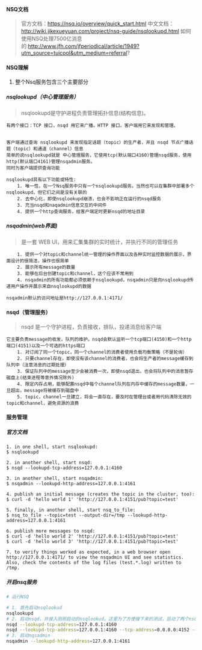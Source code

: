 #### NSQ文档
> 官方文档：https://nsq.io/overview/quick_start.html
> 中文文档：http://wiki.jikexueyuan.com/project/nsq-guide/nsqlookupd.html
> 如何使用NSQ处理7500亿消息的:http://www.jfh.com/jfperiodical/article/1949?utm_source=tuicool&utm_medium=referral?
#### NSQ理解
1. 整个Nsq服务包含三个主要部分
##### nsqlookupd（中心管理服务）
> nsqlookupd是守护进程负责管理拓扑信息(结构信息)。
```
有两个接口：TCP 接口，nsqd 用它来广播。HTTP 接口，客户端用它来发现和管理。


客户端通过查询 nsqlookupd 来发现指定话题（topic）的生产者，并且 nsqd 节点广播话题（topic）和通道（channel）信息
简单的说nsqlookupd就是 中心管理服务，它使用tcp(默认端口4160)管理nsqd服务，使用http(默认端口4161)管理nsqadmin服务。
同时为客户端提供查询功能

nsqlookupd具有以下功能或特性:
    1. 唯一性，在一个Nsq服务中只有一个nsqlookupd服务。当然也可以在集群中部署多个nsqlookupd，但它们之间是没有关联的
    2. 去中心化，即使nsqlookupd崩溃，也会不影响正在运行的nsqd服务
    3. 充当nsqd和naqadmin信息交互的中间件
    4. 提供一个http查询服务，给客户端定时更新nsqd的地址目录 
```
##### nsqadmin(web界面)
> 是一套 WEB UI，用来汇集集群的实时统计，并执行不同的管理任务
```
    1. 提供一个对topic和channel统一管理的操作界面以及各种实时监控数据的展示，界面设计的很简洁，操作也很简单
    2. 展示所有message的数量
    3. 能够在后台创建topic和channel，这个应该不常用到
    4. nsqadmin的所有功能都必须依赖于nsqlookupd，nsqadmin只是向nsqlookupd传递用户操作并展示来自nsqlookupd的数据

nsqadmin默认的访问地址是http://127.0.0.1:4171/ 
```

#### nsqd（管理服务）
> nsqd 是一个守护进程，负责接收，排队，投递消息给客户端
```
它主要负责message的收发，队列的维护。nsqd会默认监听一个tcp端口(4150)和一个http端口(4151)以及一个可选的https端口
    1. 对订阅了同一个topic，同一个channel的消费者使用负载均衡策略（不是轮询）
    2. 只要channel存在，即使没有该channel的消费者，也会将生产者的message缓存到队列中（注意消息的过期处理）
    3. 保证队列中的message至少会被消费一次，即使nsqd退出，也会将队列中的消息暂存磁盘上(结束进程等意外情况除外)
    4. 限定内存占用，能够配置nsqd中每个channel队列在内存中缓存的message数量，一旦超出，message将被缓存到磁盘中
    5. topic，channel一旦建立，将会一直存在，要及时在管理台或者用代码清除无效的topic和channel，避免资源的浪费
```

#### 服务管理
##### 官方文档
```
1. in one shell, start nsqlookupd:
$ nsqlookupd

2. in another shell, start nsqd:
$ nsqd --lookupd-tcp-address=127.0.0.1:4160

3. in another shell, start nsqadmin:
$ nsqadmin --lookupd-http-address=127.0.0.1:4161

4. publish an initial message (creates the topic in the cluster, too):
$ curl -d 'hello world 1' 'http://127.0.0.1:4151/pub?topic=test'

5. finally, in another shell, start nsq_to_file:
$ nsq_to_file --topic=test --output-dir=/tmp --lookupd-http-address=127.0.0.1:4161

6. publish more messages to nsqd:
$ curl -d 'hello world 2' 'http://127.0.0.1:4151/pub?topic=test'
$ curl -d 'hello world 3' 'http://127.0.0.1:4151/pub?topic=test'

7. to verify things worked as expected, in a web browser open http://127.0.0.1:4171/ to view the nsqadmin UI and see statistics. Also, check the contents of the log files (test.*.log) written to /tmp.
```
##### 开启nsq服务
```bash
# 运行NSQ

# 1. 首先启动nsqlookud
nsqlookupd
# 2. 启动nsqd，并接入刚刚启动的nsqlookud。这里为了方便接下来的测试，启动了两个nsqd
nsqd --lookupd-tcp-address=127.0.0.1:4160
nsqd --lookupd-tcp-address=127.0.0.1:4160 --tcp-address=0.0.0.0:4152 --http-address=0.0.0.0:4153
# 3. 启动nqsadmin
nsqadmin --lookupd-http-address=127.0.0.1:4161
```